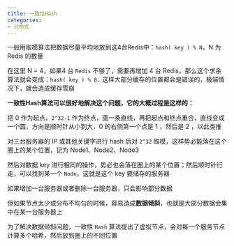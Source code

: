 ```yaml
---
title: 一致性Hash
categories: 
- 分布式
---
```


一般用取模算法把数据尽量平均地放到这4台Redis中：`hash( key ) % N`，N 为 Redis 的数量

在这里 N = 4，如果4 台 `Redis` 不够了，需要再增加 4 台 Redis，那么这个求余算法就会变成：`hash( key ) % 8，`这样大部分缓存的位置都会是错误的，极端情况下，就会造成缓存雪崩

**一致性Hash算法可以很好地解决这个问题，它的大概过程是这样的：**

把 0 作为起点，`2^32-1` 作为终点，画一条直线，再把起点和终点重合，直线变成一个圆，方向是顺时针从小到大，0 的右侧第一个点是 1 ，然后是 2 ，以此类推

对三台服务器的 IP 或其他关键字进行 hash 后对 `2^32` 取模，这样势必能落在这个圈上的某个位置，记为 Node1、Node2、Node3

然后对数据 key 进行相同的操作，势必也会落在圈上的某个位置；然后顺时针行走，可以找到某一个 `Node`，这就是这个 key 要储存的服务器

如果增加一台服务器或者删除一台服务器，只会影响部分数据

但如果节点太少或分布不均匀的时候，容易造成**数据倾斜**，也就是大部分数据会集中在某一台服务器上

为了解决数据倾斜问题，一致性 `Hash` 算法提出了虚拟节点，会对每一个服务节点计算多个哈希，然后放到圈上的不同位置